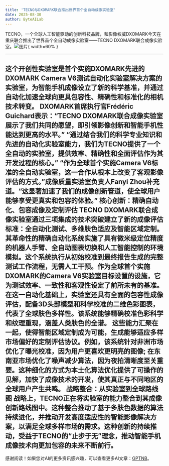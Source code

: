 ```yaml
---
title: 'TECNO与DXOMARK联合推出世界首个全自动成像实验室'
date: 2025-08-30
author: ByteAILab
---
```


TECNO，一个全球人工智能驱动的创新科技品牌，和影像权威DXOMARK今天在重庆联合推出了世界首个全自动成像实验室——TECNO DXOMARK联合成像实验室。![图片](https://ai-techpark.com/wp-content/uploads/TECNO.jpg){ width=60% }

---

这个开创性实验室是首个实施DXOMARK先进的DXOMARK Camera V6测试自动化实验室解决方案的实验室，为智能手机成像设立了新的科学基准，并通过自动化加速全球向更具包容性、精确性和标准化的相机技术转变。
DXOMARK首席执行官Frédéric Guichard表示：“TECNO DXOMARK联合成像实验室展示了我们共同的愿望，即引领影像创新和智能手机性能达到更高的水平。” “通过结合我们的科学专业知识和先进的自动化实验室能力，我们为TECNO提供了一个全自动的实验室，提供效率、精确性和全面评估作为其开发过程的核心。”
“作为全球首个实施Camera V6标准的全自动实验室，这一合作从根本上改变了客观影像评估的方式。”成像质量实验室负责人Fanyi Zhou补充道。“这显著加速了我们的成像创新管道，使全球用户能够享受更真实和包容的体验。”
核心创新：精确自动化、包容成像及定制评估
TECNO DXOMARK联合成像实验室通过三项集成的技术突破建立了新的成像评估标准：全自动化测试、多维肤色适应及智能区域定制。
其革命性的精确自动化系统实施了具有微米级定位精度的机器人手臂、全自动图表切换和人工智能控制的环境模拟。这个系统执行从初始校准到最终报告生成的完整测试工作流程，无需人工干预。作为全球首个实施DXOMARK的Camera V6实验室目标设置的设施，它为测试效率、一致性和客观性设定了前所未有的基准。
在这一自动化基础上，实验室还具有全面的包容性成像评估，配备3D头部模型和科学校准的二维色彩图表，代表了全球肤色多样性。该系统能够精确校准色彩科学和纹理重现，涵盖人类肤色的全谱。
这些能力汇聚在一起，使得智能区域定制成为可能，生成能够适应多样市场偏好的定制评估协议。例如，该系统针对非洲市场优化了曝光校准，因为用户更喜欢更明亮的图像; 在东南亚市场优化了噪声减少算法，因为夜拍清晰度至关重要。这种细化的方式为本土化算法优化提供了可操作的见解，加快了成像技术的开发，使其真正与不同地区的全球用户产生共鸣。
战略整合：从实验室到全球路线图
战略上，TECNO正在将实验室的能力整合到其成像创新路线图中。这种整合推动了基于多肤色数据的算法持续进化，并推动开发高度适应性的智能影像解决方案，以满足全球多样市场的需求。这种创新的持续推动，受益于TECNO的“止步于无”理念，推动智能手机成像技术向更加包容的未来不断前行。
---
感谢阅读！如果您对AI的更多资讯感兴趣，可以查看更多AI文章：[GPTNB](https://gptnb.com)。